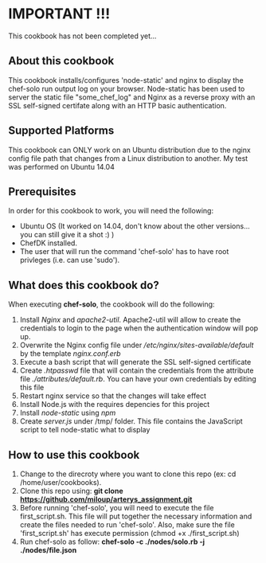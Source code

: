 # IMPORTANT !!!
This cookbook has not been completed yet...


## About this cookbook

This cookbook installs/configures 'node-static' and nginx to display the chef-solo run output log on your browser. Node-static has been used to server the static file "some_chef_log" and Nginx as a reverse proxy with an SSL self-signed certifate along with an HTTP basic authentication.

## Supported Platforms

This cookbook can ONLY work on an Ubuntu distribution due to the nginx config file path that changes from a Linux distribution to another. My test was performed on Ubuntu 14.04

## Prerequisites

In order for this cookbook to work, you will need the following:
  - Ubuntu OS (It worked on 14.04, don't know about the other versions... you can still give it a shot :) )
  - ChefDK installed.
  - The user that will run the command 'chef-solo' has to have root privleges (i.e. can use 'sudo').

## What does this cookbook do?

When executing **chef-solo**, the cookbook will do the following:

1. Install _Nginx_ and _apache2-util_. Apache2-util will allow to create the credentials to login to the page when the authentication window will pop up.
2. Overwrite the Nginx config file under _/etc/nginx/sites-available/default_ by the template _nginx.conf.erb_
3. Execute a bash script that will generate the SSL self-signed certificate
4. Create _.htpasswd_ file that will contain the credentials from the attribute file _./attributes/default.rb_. You can have your own credentials by editing this file
5. Restart nginx service so that the changes will take effect
6. Install Node.js with the requires depencies for this project
7. Install _node-static_ using _npm_
8. Create _server.js_ under /tmp/ folder. This file contains the JavaScript script to tell node-static what to display

 
## How to use this cookbook

1. Change to the direcroty where you want to clone this repo (ex: cd /home/user/cookbooks).
2. Clone this repo using: **git clone https://github.com/miloup/arterys_assignment.git**
3. Before running 'chef-solo', you will need to execute the file first_script.sh. This file will put together the necessary information and create the files needed to run 'chef-solo'. Also, make sure the file 'first_script.sh' has execute permission (chmod +x ./first_script.sh)
4. Run chef-solo as follow: **chef-solo -c ./nodes/solo.rb -j ./nodes/file.json**



